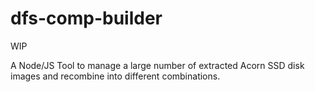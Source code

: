 # dfs-comp-builder

WIP

A Node/JS Tool to manage a large number of extracted Acorn SSD disk images and recombine into different combinations.
